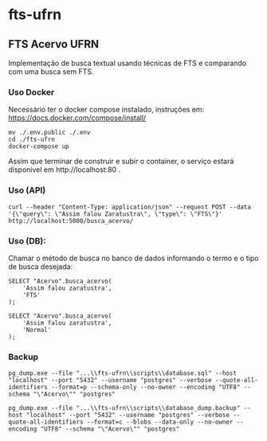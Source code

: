 # fts-ufrn

## FTS Acervo UFRN

Implementação de busca textual usando técnicas de FTS e comparando com uma busca sem FTS.

### Uso Docker

Necessário ter o docker compose instalado, instruções em: https://docs.docker.com/compose/install/

	mv ./.env.public ./.env
	cd ./fts-ufrn
	docker-compose up

Assim que terminar de construir e subir o container, o serviço estará disponível em http://localhost:80 .

### Uso (API)

    curl --header "Content-Type: application/json" --request POST --data '{\"query\": \"Assim falou Zaratustra\", \"type\": \"FTS\"}' http://localhost:5000/busca_acervo/

### Uso (DB):

Chamar o método de busca no banco de dados informando o termo e o tipo de busca desejada:

	SELECT "Acervo".busca_acervo(
		'Assim falou zaratustra', 
		'FTS'
	);

	SELECT "Acervo".busca_acervo(
		'Assim falou zaratustra', 
		'Normal'
	);


### Backup
	
	pg_dump.exe --file "...\\fts-ufrn\\scripts\\database.sql" --host "localhost" --port "5432" --username "postgres" --verbose --quote-all-identifiers --format=p --schema-only --no-owner --encoding "UTF8" --schema "\"Acervo\"" "postgres"
	
	pg_dump.exe --file "...\\fts-ufrn\\scripts\\database_dump.backup" --host "localhost" --port "5432" --username "postgres" --verbose --quote-all-identifiers --format=c --blobs --data-only --no-owner --encoding "UTF8" --schema "\"Acervo\"" "postgres"
